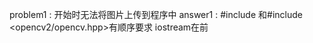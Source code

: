 problem1 : 开始时无法将图片上传到程序中
answer1 : 
#include <iostream>和#include <opencv2/opencv.hpp>有顺序要求
iostream在前


